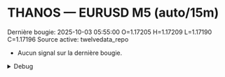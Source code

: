 # THANOS — EURUSD M5 (auto/15m)
Dernière bougie: 2025-10-03 05:55:00  O=1.17205  H=1.17209  L=1.17190  C=1.17196
Source active: twelvedata_repo

- Aucun signal sur la dernière bougie.

<details><summary>Debug</summary>

- TD_API_KEY manquant.

</details>